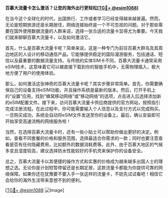 **百慕大流量卡怎么激活？让您的海外出行更轻松[[TG💪+ @esim1088](https://t.me/s/esim1088)]**

在当今这个全球化的时代，出国旅行、工作或者学习已经变得越来越普遍。然而，无论是短期旅游还是长期居住，网络连接始终是一个不可忽视的问题。对于那些需要在国外使用数据流量的人群来说，选择一张合适的流量卡显得尤为重要。今天我们就来聊聊百慕大流量卡，以及如何激活它。

首先，什么是百慕大流量卡呢？简单来说，这是一种专门为前往百慕大群岛及其周边地区的人设计的移动通信产品。它能够提供稳定的国际漫游服务，包括通话、短信以及最重要的数据流量支持。与传统的实体SIM卡不同，百慕大流量卡通常采用eSIM技术，这意味着它可以被直接下载到你的智能手机中，无需物理插入，极大地方便了用户的使用体验。

那么，如何激活这张神奇的百慕大流量卡呢？其实步骤非常简单。首先，你需要确保自己的设备支持eSIM功能，并且操作系统是最新的版本。然后，打开手机上的“设置”应用，找到“蜂窝移动网络”或“移动网络”的选项，点击进入后选择添加新的eSIM配置文件。接下来，访问百慕大流量卡供应商提供的官方网站，按照指引完成注册流程。在此过程中，你可能需要输入个人信息以及支付方式以完成购买。一旦购买成功，系统会自动将eSIM文件发送至你的设备上。最后，确认安装即可开始享受高速流畅的网络服务啦！

当然，在选择百慕大流量卡时，还有一些小贴士可以帮助你做出更好的决定。例如，查看不同套餐的价格和服务范围，选择最适合你需求的一款；同时也要注意查看是否有任何隐藏费用，比如额外的数据消耗费等。此外，由于百慕大地区的气候多变且湿度较高，建议选择防水性能较好的手机壳来保护你的设备安全。

总之，百慕大流量卡以其便捷的操作方式和实惠的价格成为越来越多出国人士的理想之选。无论你是计划短暂停留还是长期定居，这款流量卡都能为你提供可靠的网络保障。如果你还在犹豫要不要入手一张这样的流量卡，不妨先试试看吧！相信它会给你的海外生活带来意想不到的便利。

[[TG💪+ @esim1088](https://t.me/s/esim1088) ![Image](https://i.postimg.cc/4NQfJmqS/Snipaste-2025-05-13-00-14-12.png)]